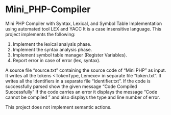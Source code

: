 # Mini_PHP-Compiler
Mini PHP Compiler with Syntax, Lexical, and Symbol Table Implementation using automated tool LEX and YACC
It is a case insensitive language.
This project implements the following:
1. Implement the lexical analysis phase.
2. Implement the syntax analysis phase.
3. Implement symbol table manager (Register Variables).
4. Report error in case of error (lex, syntax).

   
A source file “source.txt” containing the source
code of “Mini PHP” as input.
It writes all the tokens <TokenType, Lemexe> in
separate file “token.txt”.
It writes all the Identifiers in a separate file
“Identifier.txt”.
If the code is successfully parsed show the given
message
“Code Compiled Successfully”
If the code carries an error it displays the message
“Code cannot be compiled ” and also displays the
type and line number of error.

This project does not implement semantic actions.

